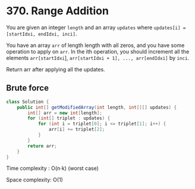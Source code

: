 # 370. Range Addition
You are given an integer ```length``` and an array ```updates``` where ```updates[i] = [startIdxi, endIdxi, inci]```.

You have an array ```arr``` of length length with all zeros, and you have some operation to apply on ```arr```. In the ith operation, you should increment all the elements ```arr[startIdxi```], ```arr[startIdxi + 1], ..., arr[endIdxi]``` by ```inci```.

Return arr after applying all the updates.

## Brute force
```java
class Solution {
    public int[] getModifiedArray(int length, int[][] updates) {
        int[] arr = new int[length];
        for (int[] triplet : updates) {
            for (int i = triplet[0]; i <= triplet[1]; i++) {
                arr[i] += triplet[2];
            }
        }
        return arr;
    }
}
```
Time complexity : O(n⋅k) (worst case) 

Space complexity: O(1)